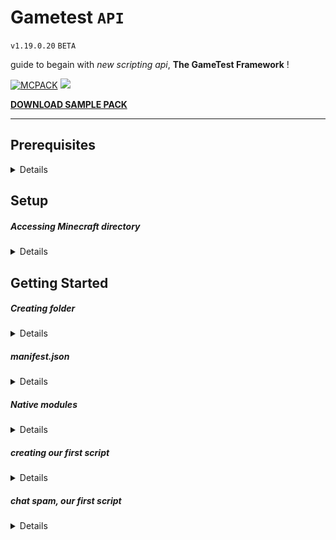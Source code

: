 # Gametest `API`  

`v1.19.0.20` `BETA`

guide to begain with *new scripting api*, **The GameTest Framework** \!

[![MCPACK](https://github.com/WavePlayz/Gametest-API/actions/workflows/pack.yml/badge.svg)](https://github.com/WavePlayz/Gametest-API/actions/workflows/pack.yml)
![](https://komarev.com/ghpvc/?username=WavePlayz)

[**DOWNLOAD SAMPLE PACK**](https://github.com/WavePlayz/Gametest-API/releases/latest)  

---

## Prerequisites
<details>

- Basic understanding of **Javascript**,  
Some resources below to get started.
  - Crash Course by Amazing instructor [**Mosh Hamedani**](https://codewithmosh.com/) (Highly Recommended)  
१ [Javascript in 1 hour](https://youtu.be/W6NZfCO5SIk)  
२ [ES6 / Modern Javascript in 1 Hour](https://youtu.be/NCwa_xi0Uuc)  
  - [W3schools](https://www.w3schools.com/js/js_statements.asp) (Recommended)
  - [Javascript info](https://javascript.info/)

-  **Android**, **IOS** or **Win10** device with Minecraft Bedrock Edition installed.
- Code editor
  - Desktop  
१ [Visual Studio Code (Recommended)](https://code.visualstudio.com/)  
२ [Sublime Text](https://www.sublimetext.com/)  
  - Android  
१ [QuickEdit (Recommended)](https://play.google.com/store/apps/details?id=com.rhmsoft.edit)  
२ [Squircle - Code Editor](https://play.google.com/store/apps/details?id=com.blacksquircle.ui)  
- Javascript executer - *optional but useful*
  - Android  
१ [JS Run (Preferred)](https://play.google.com/store/apps/details?id=com.mia.jsrun)  
२ [JavaScript Editor](https://play.google.com/store/apps/details?id=com.sorincovor.javascript_editor)  
३ [Termux with quickjs](/guide/termux-with-quickjs.md)

</details>

## Setup
##### Accessing Minecraft directory
<details>

this is the place where we will spend most of our time and work.

**Win10** users can find this at the given path
`%localappdata%\Packages\Microsoft.MinecraftUWP_8wekyb3d8bbwe\LocalState\games\com.mojang`


**Android** users can find this by visiting the following path
`/Android/data/com.mojang.minecraftpe/files/games/com.mojang/`

but if you are a **Android 10+** user you won't be able to access the folder directly as per android restrictions, but dont worry we got a way! no its not root :P, all you need is an external **File Manager** app which will allow you to locate those internal folders, here are some apps that you can use
- ES File Explore (Recommended) **Google it**
- [Solid Explorer](https://play.google.com/store/apps/details?id=pl.solidexplorer2)
- [Explorer](https://play.google.com/store/apps/details?id=com.speedsoftware.explorer)
- [X-plore](https://play.google.com/store/apps/details?id=com.lonelycatgames.Xplore)

> **Tip:** Create shortcuts to those directories for quicker access.

once done, you will see bunch of folder in the directory, mainly we are only intrested in two of them during the development process
 - `development_behavior_packs`
 - `development_resource_packs`

</details>

## Getting Started

##### Creating folder 
<details>

to start with, first we need to create the folder in the `development_behavior_packs` directory, folder structure looks like this

```
development_behavior_packs/
┗━• sample_pack/
    ┣━• scripts/
    ┇    ┗━• script.js
    ┣━• manifest.json
    ┗━• pack_icon.png
```
[**•** DOWNLOAD SAMPLE PACK](https://github.com/WavePlayz/Gametest-API/releases/latest)

Then make the following changes in `manifest.json` in order to use the framework
1. format version needs to be 2
```json
"format_version": 2,
```
2. modules section must contain one module object with the type javascript and an entry point to a javascript file, which will be the main file for our gametest
```json
{
	"description": "Example gametest behavior pack",
	"type": "javascript",
	"uuid": "9e896681-01d8-4a21-b1e2-e350e3c9c1ae",
	"version": [0, 0, 1],
	"entry": "scripts/script.js"
}
```
3. manifest must contain gametest dependencies to be able to import gametest modules within javascript files 
```json
"dependencies": [
	{
		// Minecraft native module - needed to use the "mojang-minecraft" module
		"uuid": "b26a4d4c-afdf-4690-88f8-931846312678",
		"version": [0, 1, 0]
	},
	{
		// GameTest native module - needed to use the "mojang-gametest" module
		"uuid": "6f4b6893-1bb6-42fd-b458-7fa3d0c89616",
		"version": [0, 1, 0]
	},
	{
		// Minecraft Ui native module - needed to use the "mojang-minecraft-ui" module
		"uuid": "2BD50A27-AB5F-4F40-A596-3641627C635E",
		"version": [0, 1, 0]
	}
]
```

</details>

##### manifest.json
<details>

the complete `manifest.json` will look something like this
```json
{
	"format_version": 2,
	
	"header": {
		"name": "Example gametest behavior pack",
		"description": "Example gametest behavior pack",
		"uuid": "b3bc569d-3144-4473-82ae-c5704a6064e3",
		"version": [0, 0, 1],
		"min_engine_version": [1, 18, 20]
	},
	
	"modules": [
		{
			"description": "Example gametest behavior pack",
			"type": "javascript",
			"uuid": "9e896681-01d8-4a21-b1e2-e350e3c9c1ae",
			"version": [0, 0, 1],
			"entry": "scripts/script.js"
		}
	],
	
	"dependencies": [
		{
			// Minecraft native module - needed to use the "mojang-minecraft" module
			"uuid": "b26a4d4c-afdf-4690-88f8-931846312678",
			"version": [0, 1, 0]
		},
		{
			// GameTest native module - needed to use the "mojang-gametest" module
			"uuid": "6f4b6893-1bb6-42fd-b458-7fa3d0c89616",
			"version": [0, 1, 0]
		},
		{
			// Minecraft Ui native module - needed to use the "mojang-minecraft-ui" module
			"uuid": "2BD50A27-AB5F-4F40-A596-3641627C635E",
			"version": [0, 1, 0]
		}
	]
}
```
> **Tip:** Add additional properties such as metadata for additional info
> ```json
> "metadata": {
> 	"authors": ["<your-name>"],
> 	"url": "<your-github-repo-url>",
> 	"license": "TBD"
> }

</details>

##### Native modules
<details>

As of 1.18.10.20 we have two native modules to work with
- `mojang-gametest`
- `mojang-minecraft`  
- `mojang-minecraft-ui` (beta 1.18.20.21+)

the `mojang-gametest` module is not something to very excite about as its intended for game devlopers and is not very useful for us the creators plus it only works within the range of stucture blocks  
on the other side `mojang-minecraft` module is what we can consider as the "new scripting api" that the creators can utilze to create stuff and where all the intresting things exists 

##### Importing pack
once your done with the above steps, you can now load the pack into the world, lets create a new one, in the game option scroll down till you see an option with title **Enable Gametest Framework** enable it, 

![gametest-option](images/gametest-option.jpg)

then head over **Behavior Packs** button in the lower-left corner of the "Add-Ons" sub-menu. 

![addon-button](images/addon-button.jpg "Addon")

Click `Behavior Packs > My Packs`
your add-on now should show up in the list of behavior packs!

Clicking on your add-on should bring up a button titled "Activate". Click it.

![pack-section](images/pack-section.jpg "Pack")

your behavior pack now should have been moved to the "Active" section! 

now you can join the world to see everything works, but wait if you join you wont see anything diffrent its obvious since we have nothing added in the script file yet

</details>

##### creating our first script
<details>

the very first thing we need to do in the script is to import the native minecraft modules like that
```js
// importing native minecraft module
import * as Minecraft from "mojang-minecraft"
```
next we need to listen for some event, in this tutorial we will use the tick event which runs every tick, here is how you do it
```js
Minecraft.world.events.tick.subscribe(eventData => {
	const { currentTick } = eventData
	
	// your code here

})
```

</details>

##### chat spam, our first script
<details>

lets create chat spam as our first script to see if everything is all right
```js

// importing native minecraft module
import * as Minecraft from "mojang-minecraft";

// variable to track world is empty or filled
let worldHasPlayer = false 

// player join event triggered when a player joins
Minecraft.world.events.playerJoin.subscribe(player => {
	
	// as player has joined set worldHasPlayer to yes
	worldHasPlayer = true
})

const TICKS_IN_FIVE_SECONDS = 20 * 5

// world tick event that fires our function every tick - 20 time in a sec
Minecraft.world.events.tick.subscribe(eventData => {

	// current world tick count value returned by the event
	const { currentTick } = eventData
	
	// if world not has player or current tick is not divisable by TICKS_IN_FIVE_SECONDS the break the code
	if (!worldHasPlayer || currentTick % TICKS_IN_FIVE_SECONDS !== 0) return;
	
	// get all players 
	let players = Minecraft.world.getPlayers()
	
	// loop through players 
	for (let player of players) {
		// run command as player 
		player.runCommand("say Hello " + player.nameTag)
	}
})
```

save the code in your `script.js` / main file then open the world, you should now see a spam in the chat.. if not then something is wrong :( recheck what went wrong.

</details>


